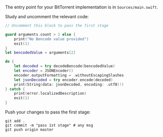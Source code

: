 The entry point for your BitTorrent implementation is in `Sources/main.swift`.

Study and uncomment the relevant code: 

```swift
// Uncomment this block to pass the first stage

guard arguments.count > 2 else {
    print("No Bencode value provided")
    exit(1)
}
let bencodedValue = arguments[2]

do {
    let decoded = try decodeBencode(bencodedValue)
    let encoder = JSONEncoder()
    encoder.outputFormatting = .withoutEscapingSlashes
    let jsonDecoded = try encoder.encode(decoded)
    print(String(data: jsonDecoded, encoding: .utf8)!)
} catch {
    print(error.localizedDescription)
    exit(1)
}
```

Push your changes to pass the first stage:

```
git add .
git commit -m "pass 1st stage" # any msg
git push origin master
```

